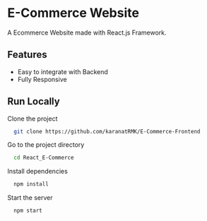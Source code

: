 # E-Commerce Website

A Ecommerce Website made with React.js Framework.


## Features

- Easy to integrate with Backend
- Fully Responsive


## Run Locally

Clone the project

```bash
  git clone https://github.com/karanatRMK/E-Commerce-Frontend
```

Go to the project directory

```bash
  cd React_E-Commerce
```

Install dependencies

```bash
  npm install
```

Start the server

```bash
  npm start
```


